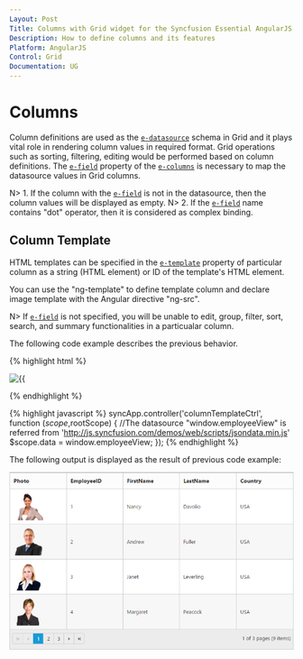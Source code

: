 ```yaml
---
Layout: Post
Title: Columns with Grid widget for the Syncfusion Essential AngularJS
Description: How to define columns and its features
Platform: AngularJS
Control: Grid
Documentation: UG
--- 
```

# Columns

Column definitions are used as the [`e-datasource`](http://help.syncfusion.com/api/js/ejgrid#members:datasource "dataSource") schema in Grid and it plays vital role in rendering column values in required format. Grid operations such as sorting, filtering, editing would be performed based on column definitions. The [`e-field`](http://help.syncfusion.com/api/js/ejgrid#members:columns-field "field") property of the [`e-columns`](http://help.syncfusion.com/api/js/ejgrid#members:columns "columns") is necessary to map the datasource values in Grid columns.

N> 1. If the column with the [`e-field`](http://help.syncfusion.com/api/js/ejgrid#members:columns-field "field") is not in the datasource, then the column values will be displayed as empty.
N> 2. If the [`e-field`](http://help.syncfusion.com/api/js/ejgrid#members:columns-field "field") name contains "dot" operator, then it is considered as complex binding.

## Column Template

HTML templates can be specified in the [`e-template`](http://help.syncfusion.com/api/js/ejgrid#members:columns-template "template") property of particular column as a string (HTML element) or ID of the template's HTML element.

You can use the "ng-template" to define template column and declare image template with the Angular directive "ng-src".

N> If [`e-field`](http://help.syncfusion.com/api/js/ejgrid#members:columns-field "field") is not specified, you will be unable to edit, group, filter, sort, search, and summary functionalities in a particualar column.

The following code example describes the previous behavior.

{% highlight html %}
   <div ng-controller="columnTemplateCtrl">
       <div id="Grid" ej-grid e-datasource="data" e-allowpaging="true" e-pagesettings-pagesize="4" >
          <div e-columns>
		        <div e-column e-headertext="Photo">
                   <img style="width: 75px; height: 70px" ng-src="../Content/images/Employees/{{"{{"}}:data.EmployeeID{{}}}}.png" alt="{{"{{"}}:data.EmployeeID{{}}}}" />
                </div>
		        <div e-column e-field="EmployeeID"> </div>
		        <div e-column e-field="FirstName"> </div>
		        <div e-column e-field="LastName"> </div> 
			    <div e-column e-field="Country"> </div>              
	      </div>
	    </div>
   </div>
  
{% endhighlight %}

{% highlight javascript %}
     syncApp.controller('columnTemplateCtrl', function ($scope,$rootScope) {
        //The datasource "window.employeeView" is referred from 'http://js.syncfusion.com/demos/web/scripts/jsondata.min.js'
           $scope.data = window.employeeView;
       });
{% endhighlight %}

The following output is displayed as the result of previous code example:

![](columns_images/columns_img1.png)